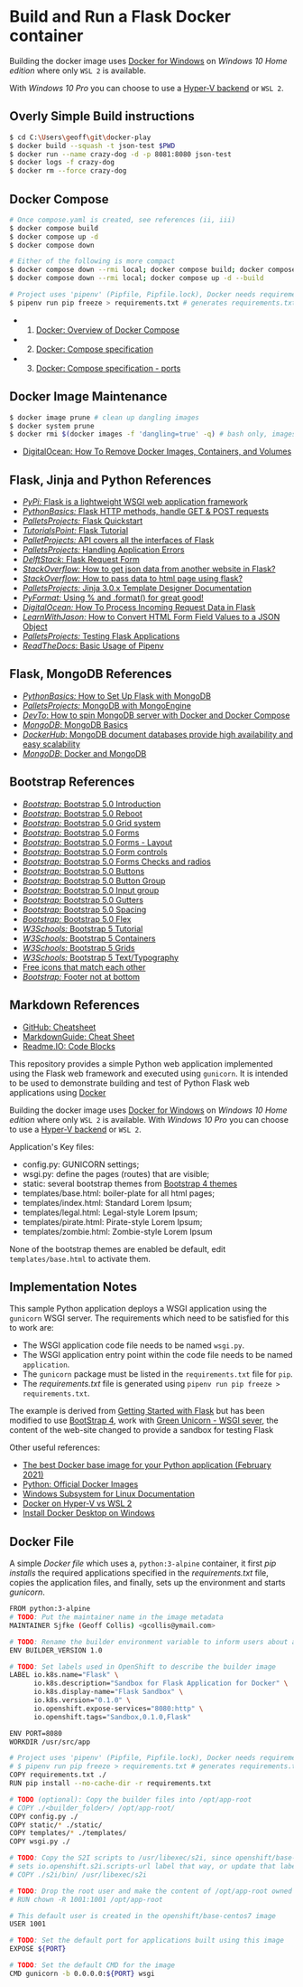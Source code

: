 # Build and Run a Flask Docker container

Building the docker image uses [Docker for Windows](https://docs.docker.com/desktop/windows/install/) on
 *Windows 10 Home edition* where only ```WSL 2``` is available. 

With *Windows 10 Pro* you can choose to use a 
 [Hyper-V backend](https://allthings.how/how-to-install-docker-on-windows-10/) or ```WSL 2```.

## Overly Simple Build instructions
```bash
$ cd C:\Users\geoff\git\docker-play
$ docker build --squash -t json-test $PWD
$ docker run --name crazy-dog -d -p 8081:8080 json-test
$ docker logs -f crazy-dog
$ docker rm --force crazy-dog
```
## Docker Compose
```bash
# Once compose.yaml is created, see references (ii, iii)
$ docker compose build
$ docker compose up -d 
$ docker compose down

# Either of the following is more compact
$ docker compose down --rmi local; docker compose build; docker compose up -d
$ docker compose down --rmi local; docker compose up -d --build

# Project uses 'pipenv' (Pipfile, Pipfile.lock), Docker needs requirements.txt
$ pipenv run pip freeze > requirements.txt # generates requirements.txt
```
* 1. [Docker: Overview of Docker Compose](https://docs.docker.com/compose/)
* 2. [Docker: Compose specification](https://docs.docker.com/compose/compose-file)
* 3. [Docker: Compose specification - ports](https://docs.docker.com/compose/compose-file/#ports)

## Docker Image Maintenance
```bash
$ docker image prune # clean up dangling images
$ docker system prune 
$ docker rmi $(docker images -f 'dangling=true' -q) # bash only, images with no tags
```
* [DigitalOcean: How To Remove Docker Images, Containers, and Volumes](https://www.digitalocean.com/community/tutorials/how-to-remove-docker-images-containers-and-volumes)

## Flask, Jinja and Python References

* [*PyPi:* Flask is a lightweight WSGI web application framework](https://pypi.org/project/Flask/)
* [*PythonBasics:* Flask HTTP methods, handle GET & POST requests](https://pythonbasics.org/flask-http-methods/)
* [*PalletsProjects:* Flask Quickstart](https://flask.palletsprojects.com/en/2.2.x/quickstart/)
* [*TutorialsPoint:* Flask Tutorial](https://www.tutorialspoint.com/flask/flask_quick_guide.htm)
* [*PalletProjects:* API covers all the interfaces of Flask](https://flask.palletsprojects.com/en/2.2.x/api/)
* [*PalletsProjects:* Handling Application Errors](https://flask.palletsprojects.com/en/2.2.x/errorhandling/)
* [*DelftStack*: Flask Request Form](https://www.delftstack.com/howto/python-flask/flask-request-form/)
* [*StackOverflow:* How to get json data from another website in Flask?](https://stackoverflow.com/questions/33473803/how-to-get-json-data-from-another-website-in-flask)
* [*StackOverflow:* How to pass data to html page using flask?](https://stackoverflow.com/questions/51669102/how-to-pass-data-to-html-page-using-flask)
* [*PalletsProjects:* Jinja 3.0.x Template Designer Documentation](https://jinja.palletsprojects.com/en/3.0.x/templates/)
* [*PyFormat:* Using % and .format() for great good!](https://pyformat.info/)
* [*DigitalOcean:* How To Process Incoming Request Data in Flask](https://www.digitalocean.com/community/tutorials/processing-incoming-request-data-in-flask)
* [*LearnWithJason:* How to Convert HTML Form Field Values to a JSON Object](https://www.learnwithjason.dev/blog/get-form-values-as-json)
* [*PalletsProjects:* Testing Flask Applications](https://flask.palletsprojects.com/en/2.2.x/testing/)
* [*ReadTheDocs*: Basic Usage of Pipenv](https://pipenv-fork.readthedocs.io/en/latest/basics.html)

## Flask, MongoDB References
* [*PythonBasics:* How to Set Up Flask with MongoDB](https://pythonbasics.org/flask-mongodb/)
* [*PalletsProjects:* MongoDB with MongoEngine](https://flask.palletsprojects.com/en/2.1.x/patterns/mongoengine/)
* [*DevTo*: How to spin MongoDB server with Docker and Docker Compose ](https://dev.to/sonyarianto/how-to-spin-mongodb-server-with-docker-and-docker-compose-2lef)
* [*MongoDB*: MongoDB Basics](https://www.mongodb.com/basics)
* [*DockerHub*: MongoDB document databases provide high availability and easy scalability](https://hub.docker.com/_/mongo/)
* [*MongoDB*: Docker and MongoDB](https://www.mongodb.com/compatibility/docker)


## Bootstrap References
* [*Bootstrap:* Bootstrap 5.0 Introduction](https://getbootstrap.com/docs/5.0/getting-started/introduction/)
* [*Bootstrap:* Bootstrap 5.0 Reboot](https://getbootstrap.com/docs/5.0/content/reboot/)
* [*Bootstrap:* Bootstrap 5.0 Grid system](https://getbootstrap.com/docs/5.0/layout/grid/)
* [*Bootstrap:* Bootstrap 5.0 Forms](https://getbootstrap.com/docs/5.0/forms/overview/)
* [*Bootstrap:* Bootstrap 5.0 Forms - Layout](https://getbootstrap.com/docs/5.0/forms/layout/)
* [*Bootstrap:* Bootstrap 5.0 Form controls](https://getbootstrap.com/docs/5.0/forms/form-control/)
* [*Bootstrap:* Bootstrap 5.0 Forms Checks and radios](https://getbootstrap.com/docs/5.0/forms/checks-radios/)
* [*Bootstrap:* Bootstrap 5.0 Buttons](https://getbootstrap.com/docs/5.0/components/buttons/)
* [*Bootstrap:* Bootstrap 5.0 Button Group](https://getbootstrap.com/docs/5.0/components/button-group/)
* [*Bootstrap:* Bootstrap 5.0 Input group](https://getbootstrap.com/docs/5.0/forms/input-group/)
* [*Bootstrap:* Bootstrap 5.0 Gutters](https://getbootstrap.com/docs/5.0/layout/gutters/)
* [*Bootstrap:* Bootstrap 5.0 Spacing](https://getbootstrap.com/docs/5.0/utilities/spacing/)
* [*Bootstrap:* Bootstrap 5.0 Flex](https://getbootstrap.com/docs/5.0/utilities/flex/)
* [*W3Schools:* Bootstrap 5 Tutorial](https://www.w3schools.com/bootstrap5/index.php)
* [*W3Schools:* Bootstrap 5 Containers](https://www.w3schools.com/bootstrap5/bootstrap_containers.php)
* [*W3Schools:* Bootstrap 5 Grids](https://www.w3schools.com/bootstrap5/bootstrap_grid_basic.php)
* [*W3Schools:* Bootstrap 5 Text/Typography](https://www.w3schools.com/bootstrap5/bootstrap_typography.php)
* [Free icons that match each other](https://icons8.com/icons)
* [*Bootstrap:* Footer not at bottom](https://stackoverflow.com/questions/51480958/bootstrap-4-footer-not-at-bottom)

## Markdown References
* [GitHub: Cheatsheet](https://github.com/adam-p/markdown-here/wiki/Markdown-Cheatsheet)
* [MarkdownGuide: Cheat Sheet](https://www.markdownguide.org/cheat-sheet)
* [Readme.IO: Code Blocks](https://rdmd.readme.io/docs/code-blocks)

This repository provides a simple Python web application implemented using the Flask web framework and executed using 
``gunicorn``. It is intended to be used to demonstrate building and test of Python Flask web applications using [Docker](https://docs.docker.com/get-started/overview/) 


Building the docker image uses [Docker for Windows](https://docs.docker.com/desktop/windows/install/) on
 *Windows 10 Home edition* where only ```WSL 2``` is available. With *Windows 10 Pro* you can choose to use a 
 [Hyper-V backend](https://allthings.how/how-to-install-docker-on-windows-10/) or ```WSL 2```.

Application's Key files:

* config.py: GUNICORN settings;
* wsgi.py: define the pages (routes) that are visible;
* static: several bootstrap themes from [Bootstrap 4 themes](https://bootstrap.themes.guide/#themes)
* templates/base.html: boiler-plate for all html pages;
* templates/index.html: Standard Lorem Ipsum;
* templates/legal.html: Legal-style Lorem Ipsum;
* templates/pirate.html: Pirate-style Lorem Ipsum;
* templates/zombie.html: Zombie-style Lorem Ipsum

None of the bootstrap themes are enabled be default, edit ``templates/base.html`` to activate them.

## Implementation Notes

This sample Python application deploys a WSGI application using the ``gunicorn`` WSGI server. The requirements which 
need to be satisfied for this to work are:

* The WSGI application code file needs to be named ``wsgi.py``.
* The WSGI application entry point within the code file needs to be named ``application``.
* The ``gunicorn`` package must be listed in the ``requirements.txt`` file for ``pip``.
* The *requirements.txt* file is generated using ``pipenv run pip freeze > requirements.txt``.

The example is derived from [Getting Started with Flask](https://scotch.io/tutorials/getting-started-with-flask-a-python-microframework) but has 
been modified to use [BootStrap 4](https://getbootstrap.com/docs/4.6/getting-started/introduction/), work with [Green Unicorn - WSGI sever](https://docs.gunicorn.org/en/stable/), the content of the web-site 
changed to provide a sandbox for testing Flask

Other useful references:
* [The best Docker base image for your Python application (February 2021)](https://pythonspeed.com/articles/base-image-python-docker-images/)
* [Python: Official Docker Images](https://hub.docker.com/_/python)
* [Windows Subsystem for Linux Documentation](https://docs.microsoft.com/en-us/windows/wsl/)
* [Docker on Hyper-V vs WSL 2](https://superuser.com/questions/1561465/docker-on-hyper-v-vs-wsl-2)
* [Install Docker Desktop on Windows](https://docs.docker.com/desktop/windows/install/)
 

## Docker File

A simple *Docker file* which uses a, ```python:3-alpine``` container, it first *pip installs* the required applications specified 
in the *requirements.txt* file, copies the application files, and finally, sets up the environment and 
starts *gunicorn*.  

```bash
FROM python:3-alpine
# TODO: Put the maintainer name in the image metadata
MAINTAINER Sjfke (Geoff Collis) <gcollis@ymail.com>

# TODO: Rename the builder environment variable to inform users about application you provide them
ENV BUILDER_VERSION 1.0

# TODO: Set labels used in OpenShift to describe the builder image
LABEL io.k8s.name="Flask" \
      io.k8s.description="Sandbox for Flask Application for Docker" \
      io.k8s.display-name="Flask Sandbox" \
      io.k8s.version="0.1.0" \
      io.openshift.expose-services="8080:http" \
      io.openshift.tags="Sandbox,0.1.0,Flask"

ENV PORT=8080
WORKDIR /usr/src/app

# Project uses 'pipenv' (Pipfile, Pipfile.lock), Docker needs requirements.txt
# $ pipenv run pip freeze > requirements.txt # generates requirements.txt
COPY requirements.txt ./
RUN pip install --no-cache-dir -r requirements.txt

# TODO (optional): Copy the builder files into /opt/app-root
# COPY ./<builder_folder>/ /opt/app-root/
COPY config.py ./
COPY static/* ./static/
COPY templates/* ./templates/
COPY wsgi.py ./

# TODO: Copy the S2I scripts to /usr/libexec/s2i, since openshift/base-centos7 image
# sets io.openshift.s2i.scripts-url label that way, or update that label
# COPY ./s2i/bin/ /usr/libexec/s2i

# TODO: Drop the root user and make the content of /opt/app-root owned by user 1001
# RUN chown -R 1001:1001 /opt/app-root

# This default user is created in the openshift/base-centos7 image
USER 1001

# TODO: Set the default port for applications built using this image
EXPOSE ${PORT}

# TODO: Set the default CMD for the image
CMD gunicorn -b 0.0.0.0:${PORT} wsgi
```
